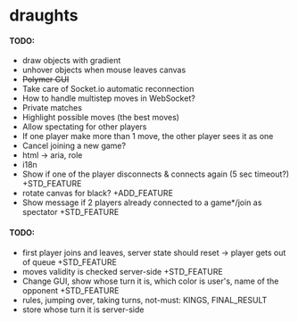 # draughts

#### TODO:

+ draw objects with gradient
+ unhover objects when mouse leaves canvas
+ ~~Polymer GUI~~
+ Take care of Socket.io automatic reconnection
+ How to handle multistep moves in WebSocket?
+ Private matches
+ Highlight possible moves (the best moves)
+ Allow spectating for other players
+ If one player make more than 1 move, the other player sees it as one
+ Cancel joining a new game?
+ html -> aria, role
+ i18n
+ Show if one of the player disconnects & connects again (5 sec timeout?) +STD_FEATURE
+ rotate canvas for black? +ADD_FEATURE
+ Show message if 2 players already connected to a game*/join as spectator +STD_FEATURE

#### TODO:
+ first player joins and leaves, server state should reset -> player gets out of queue +STD_FEATURE
+ moves validity is checked server-side +STD_FEATURE
+ Change GUI, show whose turn it is, which color is user's, name of the opponent +STD_FEATURE
+ rules, jumping over, taking turns, not-must: KINGS, FINAL_RESULT
+ store whose turn it is server-side
